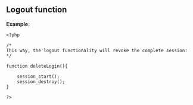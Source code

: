 
Logout function
-------

**Example:**



    <?php
	
	/*
	This way, the logout functionality will revoke the complete session:
	*/ 

	function deleteLogin(){

		session_start();
		session_destroy();
	}

	?>


	
